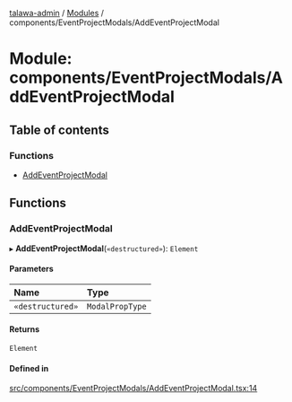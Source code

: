 [talawa-admin](../README.md) / [Modules](../modules.md) / components/EventProjectModals/AddEventProjectModal

# Module: components/EventProjectModals/AddEventProjectModal

## Table of contents

### Functions

- [AddEventProjectModal](components_EventProjectModals_AddEventProjectModal.md#addeventprojectmodal)

## Functions

### AddEventProjectModal

▸ **AddEventProjectModal**(`«destructured»`): `Element`

#### Parameters

| Name | Type |
| :------ | :------ |
| `«destructured»` | `ModalPropType` |

#### Returns

`Element`

#### Defined in

[src/components/EventProjectModals/AddEventProjectModal.tsx:14](https://github.com/PalisadoesFoundation/talawa-admin/blob/b619a0d/src/components/EventProjectModals/AddEventProjectModal.tsx#L14)
